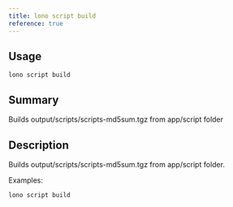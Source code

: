 ```yaml
---
title: lono script build
reference: true
---
```


## Usage

    lono script build

## Summary

Builds output/scripts/scripts-md5sum.tgz from app/script folder
## Description

Builds output/scripts/scripts-md5sum.tgz from app/script folder.

Examples:

    lono script build



